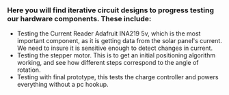### Here you will find iterative circuit designs to progress testing our hardware components. These include: ###
- Testing the Current Reader Adafruit INA219 5v, which is the most important component, as it is getting data from the solar panel's current. We need to insure it is sensitive enough to detect changes in current.
- Testing the stepper motor. This is to get an initial positioning algorithm working, and see how different steps correspond to the angle of rotation.
- Testing with final prototype, this tests the charge controller and powers everything without a pc hookup.
